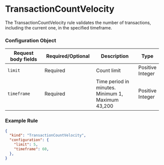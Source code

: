 # TransactionCountVelocity

The TransactionCountVelocity rule validates the number of transactions, including the current one, in the specified timeframe.

### Configuration Object

<table><thead><tr><th width="199">Request body fields</th><th width="185">Required/Optional</th><th width="218">Description</th><th>Type</th></tr></thead><tbody><tr><td><code>limit</code></td><td>Required</td><td>Count limit</td><td>Positive Integer</td></tr><tr><td><code>timeframe</code></td><td>Required</td><td>Time period in minutes. Minimum 1, Maximum 43,200</td><td>Positive Integer</td></tr></tbody></table>

### Example Rule <a href="#request-example.1" id="request-example.1"></a>

```json
{
  "kind": "TransactionCountVelocity",
  "configuration": {
    "limit": 5,
    "timeframe": 60,
  },
}
```
